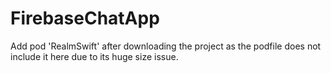 # FirebaseChatApp
Add pod 'RealmSwift' after downloading the project as the podfile does not include it here due to its huge size issue.
